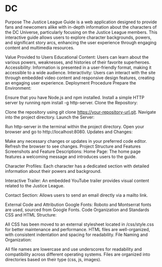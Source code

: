 # DC
Purpose
The Justice League Guide is a web application designed to provide fans and newcomers alike with in-depth information about the characters of the DC Universe, particularly focusing on the Justice League members. This interactive guide allows users to explore character backgrounds, powers, and significant story arcs, enhancing the user experience through engaging content and multimedia resources.

Value Provided to Users
Educational Content: Users can learn about the various powers, weaknesses, and histories of their favorite superheroes.
Accessibility: Information is presented in a user-friendly format, making it accessible to a wide audience.
Interactivity: Users can interact with the site through embedded video content and responsive design features, creating an engaging user experience.
Deployment Procedure
Prepare the Environment:

Ensure that you have Node.js and npm installed.
Install a simple HTTP server by running npm install -g http-server.
Clone the Repository:

Clone the repository using git clone https://your-repository-url.git.
Navigate into the project directory.
Launch the Server:

Run http-server in the terminal within the project directory.
Open your browser and go to http://localhost:8080.
Updates and Changes:

Make any necessary changes or updates in your preferred code editor.
Refresh the browser to see changes.
Project Structure and Features
Screenshots and Feature Descriptions:
Home Page: The home page features a welcoming message and introduces users to the guide.

Character Profiles: Each character has a dedicated section with detailed information about their powers and background.

Interactive Trailer: An embedded YouTube trailer provides visual content related to the Justice League.

Contact Section: Allows users to send an email directly via a mailto link.

External Code and Attribution
Google Fonts:
Roboto and Montserrat fonts are used, sourced from Google Fonts.
Code Organization and Standards
CSS and HTML Structure:

All CSS has been moved to an external stylesheet located in /css/style.css for better maintenance and performance.
HTML files are well-organized, with consistent indentation and spacing for readability.
File Naming and Organization:

All file names are lowercase and use underscores for readability and compatibility across different operating systems.
Files are organized into directories based on their type (css, js, images).
